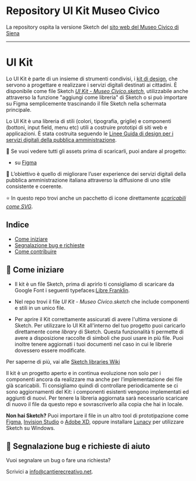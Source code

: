 # Repository UI Kit Museo Civico

La repository ospita la versione Sketch del [sito web del Museo Civico di Siena](https://museocivico.comune.siena.it/)

---

# UI Kit

Lo UI Kit è parte di un insieme di strumenti condivisi, i [kit di design](https://designers.italia.it/kit/), che servono a progettare e realizzare i servizi digitali destinati ai cittadini. È disponibile come file Sketch [_UI Kit - Museo Civico.sketch_](https://github.com/ComuneDiSiena/UI-Kit/blob/main/UI%20Kit%20-%20Museo%20Civico.sketch), utilizzabile anche attraverso la funzione "aggiungi come libreria" di Sketch o si può importare su Figma semplicemente trascinando il file Sketch nella schermata principale.

Lo UI Kit è una libreria di stili (colori, tipografia, griglie) e componenti (bottoni, input field, menu etc) utili a costruire prototipi di siti web e applicazioni. È stata costruita seguendo le [Linee Guida di design per i servizi digitali della pubblica amministrazione](https://docs.italia.it/italia/designers-italia/design-linee-guida-docs/it/stabile/).

:eyes: Se vuoi vedere tutti gli assets prima di scaricarli, puoi andare al progetto:

- su [Figma](https://www.figma.com/file/bLexfydXWzF6ACxFokgzXs/italia-UI-Kit-2.0?node-id=0%3A1)

:dart: L’obiettivo è quello di migliorare l’user experience dei servizi digitali della pubblica amministrazione italiana attraverso la diffusione di uno stile consistente e coerente.

:star: In questo repo trovi anche un pacchetto di icone direttamente [_scaricabili come SVG_](https://github.com/ComuneDiSiena/UI-Kit/tree/main/icons).

## Indice

- [Come iniziare](#come-iniziare)
- [Segnalazione bug e richieste](#segnalazione-bug-e-richieste-di-aiuto)
- [Come contribuire](#come-contribuire)

## :blue_book: Come iniziare

- Il kit è un file Sketch, prima di aprirlo ti consigliamo di scaricare da Google Font i seguenti typefaces:[Libre Franklin](https://fonts.google.com/specimen/Libre+Franklin).
- Nel repo trovi il file _UI Kit - Museo Civico.sketch_ che include componenti e stili in un unico file.

- Per aprire il Kit correttamente assicurati di avere l'ultima versione di Sketch.
  Per utilizzare lo UI Kit all'interno del tuo progetto puoi caricarlo direttamente come _library_ di Sketch.
  Questa funzionalità ti permette di avere a disposizione raccolte di simboli che puoi usare in più file. Puoi inoltre tenere aggiornati i tuoi documenti nel caso in cui le librerie dovessero essere modificate.

Per saperne di più, vai alle [Sketch libraries Wiki](https://github.com/italia/design-ui-kit/wiki/Sketch-Libraries)

Il kit è un progetto aperto e in continua evoluzione non solo per i componenti ancora da realizzare ma anche per l’implementazione dei file già scaricabili. Ti consigliamo quindi di controllare periodicamente se ci sono aggiornamenti del Kit: i componenti esistenti vengono implementati ed aggiunti di nuovi. Per tenere la libreria aggiornata sarà necessario scaricare di nuovo il file da questo repo e sovrascriverlo alla copia che hai in locale.

**Non hai Sketch?** Puoi importare il file in un altro tool di prototipazione come [Figma](https://www.figma.com), [Invision Studio](https://www.invisionapp.com/studio) o [Adobe XD](https://www.adobe.com/uk/products/xd.html), oppure installare [Lunacy](https://icons8.it/lunacy) per utilizzare Sketch su Windows.

## :wrench: Segnalazione bug e richieste di aiuto

Vuoi segnalare un bug o fare una richiesta?

Scrivici a info@cantierecreativo.net.
